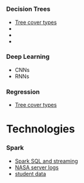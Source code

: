 # 


### Decision Trees
* [Tree cover types](https://github.com/lauren-forti/Big-Data/blob/main/Project_03.ipynb)
* 
*
*

### Deep Learning
* CNNs
* RNNs

### Regression
* [Tree cover types](https://github.com/lauren-forti/Big-Data/blob/main/Project_03.ipynb)


# Technologies
### Spark
* [Spark SQL and streaming](https://github.com/lauren-forti/Big-Data/blob/main/HW_08.ipynb)
* [NASA server logs](https://github.com/lauren-forti/Big-Data/blob/main/Project_01.ipynb)
* [student data](https://github.com/lauren-forti/Big-Data/blob/main/Project_02.ipynb)
